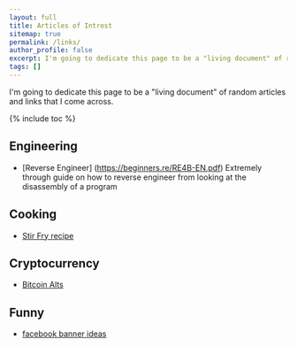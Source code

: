 ```yaml
---
layout: full
title: Articles of Intrest
sitemap: true
permalink: /links/
author_profile: false
excerpt: I'm going to dedicate this page to be a "living document" of random articles and links that I come across
tags: []
---
```


I'm going to dedicate this page to be a "living document" of random articles and links that I come across.

{% include toc %}


## Engineering

- [Reverse Engineer] (https://beginners.re/RE4B-EN.pdf) Extremely through guide on how to reverse engineer from looking at the disassembly of a program  

## Cooking

 - [Stir Fry recipe](https://www.lifehacker.com.au/2016/04/make-foolproof-stir-fry-dishes-with-this-simple-formula/)

## Cryptocurrency

 - [Bitcoin Alts](http://www.investopedia.com/tech/6-most-important-cryptocurrencies-other-bitcoin/)
 
 ## Funny
 
  - [facebook banner ideas](http://www.hongkiat.com/blog/creative-facebook-timeline-covers/)